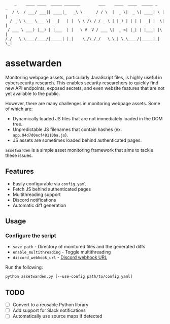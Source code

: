 ```
    _    ____ ____  _____ _______        ___    ____  ____  _____ _   _ 
   / \  / ___/ ___|| ____|_   _\ \      / / \  |  _ \|  _ \| ____| \ | |
  / _ \ \___ \___ \|  _|   | |  \ \ /\ / / _ \ | |_) | | | |  _| |  \| |
 / ___ \ ___) |__) | |___  | |   \ V  V / ___ \|  _ <| |_| | |___| |\  |
/_/   \_\____/____/|_____| |_|    \_/\_/_/   \_\_| \_\____/|_____|_| \_|
```

# assetwarden

Monitoring webpage assets, particularly JavaScript files, is highly useful in cybersecurity research. This enables security researchers to quickly find new API endpoints, exposed secrets, and even website features that are not yet available to the public.

However, there are many challenges in monitoring webpage assets. Some of which are:
- Dynamically loaded JS files that are not immediately loaded in the DOM tree.
- Unpredictable JS filenames that contain hashes (ex. `app.94d7d0ecf48110ba.js`).
- JS assets are sometimes loaded behind authenticated pages.

`assetwarden` is a simple asset monitoring framework that aims to tackle these issues.

## Features
- Easily configurable via `config.yaml`
- Fetch JS behind authenticated pages
- Multithreading support
- Discord notifications
- Automatic diff generation

## Usage

### Configure the script
- `save_path` - Directory of monitored files and the generated diffs
- `enable_multithreading` - Toggle multithreading
- `discord_webhook_url` - [Discord webhook URL](https://support.discord.com/hc/en-us/articles/228383668-Intro-to-Webhooks)

Run the following:

```sh
python assetwarden.py [--use-config path/to/config.yaml]
```

## TODO
- [ ] Convert to a reusable Python library
- [ ] Add support for Slack notifications
- [ ] Automatically use source maps if detected